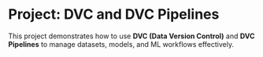 # **Project: DVC and DVC Pipelines**

This project demonstrates how to use **DVC (Data Version Control)** and **DVC Pipelines** to manage datasets, models, and ML workflows effectively.